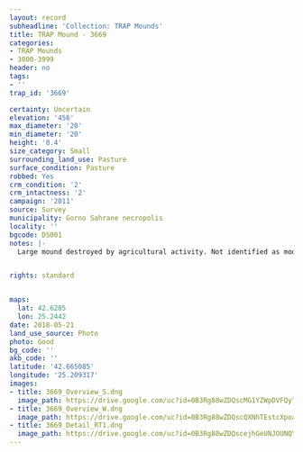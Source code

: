 ```yaml
---
layout: record
subheadline: 'Collection: TRAP Mounds'
title: TRAP Mound - 3669
categories:
- TRAP Mounds
- 3000-3999
header: no
tags:
- ''
trap_id: '3669'

certainty: Uncertain
elevation: '456'
max_diameter: '20'
min_diameter: '20'
height: '0.4'
size_category: Small
surrounding_land_use: Pasture
surface_condition: Pasture
robbed: Yes
crm_condition: '2'
crm_intactness: '2'
campaign: '2011'
source: Survey
municipality: Gorno Sahrane necropolis
locality: ''
bgcode: DS001
notes: |-
  Large mound destroyed by agricultural activity. Not identified as modern due to origin of soil.


rights: standard


maps:
  lat: 42.6285
  lon: 25.2442
date: 2018-05-21
land_use_source: Photo
photo: Good
bg_code: ''
akb_code: ''
latitude: '42.665085'
longitude: '25.209317'
images:
- title: 3669_Overview_S.dng
  image_path: https://drive.google.com/uc?id=0B3Rg88wZDQscMG1YZWpDVFQyTkk
- title: 3669_Overview_W.dng
  image_path: https://drive.google.com/uc?id=0B3Rg88wZDQscQXNhTEstcXpoajQ
- title: 3669_Detail_RT1.dng
  image_path: https://drive.google.com/uc?id=0B3Rg88wZDQscejhGeUNJOUNQYXM
---
```

